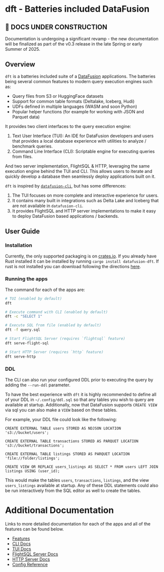 # dft - Batteries included DataFusion

## 🚧 DOCS UNDER CONSTRUCTION
Documentation is undergoing a significant revamp - the new documentation will be finalized as part of the v0.3 release in the late Spring or early Summer of 2025.

## Overview

`dft` is a batteries included suite of a [DataFusion](https://github.com/apache/arrow-datafusion) applications. The batteries being several common features to modern query execution engines such as:

- Query files from S3 or HuggingFace datasets
- Support for common table formats (Deltalake, Iceberg, Hudi)
- UDFs defined in multiple languages (WASM and soon Python)
- Popular helper functions (for example for working with JSON and Parquet data)

It provides two client interfaces to the query execution engine:
1. Text User Interface (TUI): An IDE for DataFusion developers and users that provides a local database experience with utilities to analyze / benchmark queries.
2. Command Line Interface (CLI): Scriptable engine for executing queries from files.

And two server implementation, FlightSQL & HTTP, leveraging the same execution engine behind the TUI and CLI.  This allows users to iterate and quickly develop a database then seamlessly deploy applications built on it.

`dft` is inspired by  [`datafusion-cli`], but has some differences:
1. The TUI focuses on more complete and interactive experience for users.
2. It contains many built in integrations such as Delta Lake and Iceberg that are not available in `datafusion-cli`.
3. It provides FlightSQL and HTTP server implementations to make it easy to deploy DataFusion based applications / backends.

[`datafusion-cli`]: https://datafusion.apache.org/user-guide/cli/overview.html

## User Guide

### Installation

Currently, the only supported packaging is on [crates.io](https://crates.io/search?q=datafusion-dft).  If you already have Rust installed it can be installed by running `cargo install datafusion-dft`.  If rust is not installed you can download following the directions [here](https://www.rust-lang.org/tools/install).

### Running the apps

The command for each of the apps are:

```sh
# TUI (enabled by default)
dft

# Execute command with CLI (enabled by default)
dft -c "SELECT 1"

# Execute SQL from file (enabled by default)
dft -f query.sql

# Start FlightSQL Server (requires `flightsql` feature)
dft serve-flight-sql

# Start HTTP Server (requires `http` feature)
dft serve-http
```

### DDL

The CLI can also run your configured DDL prior to executing the query by adding the `--run-ddl` parameter.

To have the best experience with `dft` it is highly recommended to define all of your DDL in `~/.config/ddl.sql` so that any tables you wish to query are available at startup.  Additionally, now that DataFusion supports `CREATE VIEW` via sql you can also make a `VIEW` based on these tables.

For example, your DDL file could look like the following:

```
CREATE EXTERNAL TABLE users STORED AS NDJSON LOCATION 's3://bucket/users';

CREATE EXTERNAL TABLE transactions STORED AS PARQUET LOCATION 's3://bucket/transactions';

CREATE EXTERNAL TABLE listings STORED AS PARQUET LOCATION 'file://folder/listings';

CREATE VIEW OR REPLACE users_listings AS SELECT * FROM users LEFT JOIN listings USING (user_id);
```

This would make the tables `users`, `transactions`, `listings`, and the view  `users_listings` available at startup.  Any of these DDL statements could also be run interactively from the SQL editor as well to create the tables.

# Additional Documentation

Links to more detailed documentation for each of the apps and all of the features can be found below.

- [Features](docs/features.md)
- [CLI Docs](docs/cli.md)
- [TUI Docs](docs/tui.md)
- [FlightSQL Server Docs](docs/flightsql_server.md)
- [HTTP Server Docs](docs/http_server.md)
- [Config Reference](docs/config.md)
